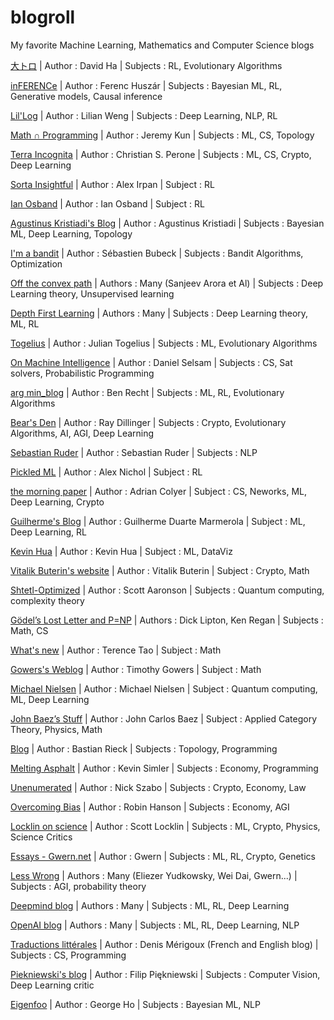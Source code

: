 # blogroll
My favorite Machine Learning, Mathematics and Computer Science blogs


[大トロ](http://blog.otoro.net/) | Author : David Ha | Subjects : RL, Evolutionary Algorithms

[inFERENCe](https://www.inference.vc/) | Author : Ferenc Huszár | Subjects : Bayesian ML, RL, Generative models, Causal inference

[Lil'Log](https://lilianweng.github.io/lil-log/) | Author : Lilian Weng | Subjects : Deep Learning, NLP, RL

[Math ∩ Programming](https://jeremykun.com/main-content/) | Author : Jeremy Kun | Subjects : ML, CS, Topology

[Terra Incognita](http://blog.christianperone.com/) | Author : Christian S. Perone | Subjects : ML, CS, Crypto, Deep Learning

[Sorta Insightful](https://www.alexirpan.com/) | Author : Alex Irpan | Subject : RL

[Ian Osband](https://iosband.github.io/) | Author : Ian Osband | Subject : RL

[Agustinus Kristiadi's Blog](https://wiseodd.github.io/) | Author :  Agustinus Kristiadi | Subjects : Bayesian ML, Deep Learning, Topology 

[I'm a bandit](https://blogs.princeton.edu/imabandit/) | Author : Sébastien Bubeck | Subjects : Bandit Algorithms, Optimization

[Off the convex path](https://www.offconvex.org/) | Authors : Many (Sanjeev Arora et Al) | Subjects : Deep Learning theory, Unsupervised learning

[Depth First Learning](https://www.depthfirstlearning.com/) | Authors : Many | Subjects : Deep Learning theory, ML, RL

[Togelius](http://togelius.blogspot.com/)  | Author : Julian Togelius | Subjects : ML, Evolutionary Algorithms

[On Machine Intelligence](https://dselsam.github.io/)  | Author : Daniel Selsam | Subjects : CS, Sat solvers, Probabilistic Programming

[arg min_blog](http://www.argmin.net/) | Author : Ben Recht | Subjects : ML, RL, Evolutionary Algorithms

[Bear's Den](http://dillingers.com/blog/) | Author : Ray Dillinger | Subjects : Crypto, Evolutionary Algorithms, AI, AGI, Deep Learning

[Sebastian Ruder](http://ruder.io/author/sebastian/index.html) | Author : Sebastian Ruder | Subjects : NLP

[Pickled ML](https://blog.aqnichol.com/) | Author : Alex Nichol | Subject : RL

[the morning paper](https://blog.acolyer.org) | Author : Adrian Colyer | Subject : CS, Neworks, ML, Deep Learning, Crypto

[Guilherme's Blog](https://gdmarmerola.github.io/) | Author : Guilherme Duarte Marmerola | Subject : ML, Deep Learning, RL

[Kevin Hua](https://kevinhua.shinyapps.io/DS_viz/) | Author : Kevin Hua | Subject : ML, DataViz

[Vitalik Buterin's website](https://vitalik.ca/) | Author : Vitalik Buterin | Subject : Crypto, Math

[Shtetl-Optimized](https://www.scottaaronson.com/blog/) | Author : Scott Aaronson | Subjects : Quantum computing, complexity theory

[Gödel’s Lost Letter and P=NP](https://rjlipton.wordpress.com/)  | Authors : Dick Lipton, Ken Regan | Subjects : Math, CS

[What's new](https://terrytao.wordpress.com/) | Author : Terence Tao | Subject : Math

[Gowers's Weblog](https://gowers.wordpress.com/) | Author : Timothy Gowers | Subject : Math

[Michael Nielsen](http://michaelnielsen.org/blog/) | Author : Michael Nielsen | Subject : Quantum computing, ML, Deep Learning

[John Baez’s Stuff](http://math.ucr.edu/home/baez/) | Author : John Carlos Baez | Subject : Applied Category Theory, Physics, Math

[Blog](http://bastian.rieck.me/blog/) | Author : Bastian Rieck | Subjects : Topology, Programming

[Melting Asphalt](https://meltingasphalt.com/archive/) | Author : Kevin Simler | Subjects : Economy, Programming

[Unenumerated](http://unenumerated.blogspot.com/) | Author : Nick Szabo | Subjects : Crypto, Economy, Law

[Overcoming Bias](http://www.overcomingbias.com/) | Author : Robin Hanson | Subjects : Economy, AGI

[Locklin on science](https://scottlocklin.wordpress.com/) | Author : Scott Locklin | Subjects : ML, Crypto, Physics, Science Critics

[Essays - Gwern.net](https://www.gwern.net/)  | Author : Gwern | Subjects : ML, RL, Crypto, Genetics

[Less Wrong](https://www.lesswrong.com) | Authors : Many (Eliezer Yudkowsky, Wei Dai, Gwern...) | Subjects : AGI, probability theory

[Deepmind blog](https://deepmind.com/blog/) | Authors : Many | Subjects : ML, RL, Deep Learning

[OpenAI blog](https://openai.com/blog/) | Authors : Many | Subjects : ML, RL, Deep Learning, NLP

[Traductions littérales](https://blog.merigoux.fr/fr/) | Author : Denis Mérigoux (French and English blog) | Subjects : CS, Programming

[Piekniewski's blog](https://blog.piekniewski.info/) | Author : Filip Piękniewski | Subjects : Computer Vision, Deep Learning critic

[Eigenfoo](https://eigenfoo.xyz/) | Author :  George Ho | Subjects : Bayesian ML, NLP
